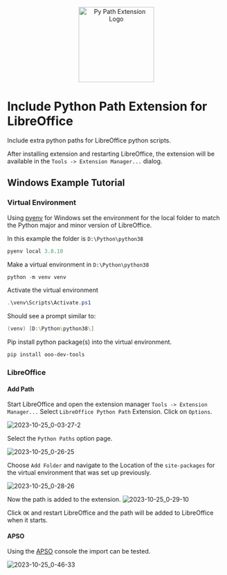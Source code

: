 <p align="center">
<img src="https://github.com/Amourspirit/libreoffice-python-path-ext/assets/4193389/a4470448-0a15-4b6b-8e75-c7ec140fb634" alt="Py Path Extension Logo" width="174" height="174">
</p>

# Include Python Path Extension for LibreOffice

Include extra python paths for LibreOffice python scripts.

After installing extension and restarting LibreOffice, the extension will be available in the `Tools -> Extension Manager...` dialog.

## Windows Example Tutorial

### Virtual Environment

Using [pyenv](https://github.com/pyenv-win/pyenv-win) for Windows set the environment for the local folder to match the Python major and minor version of LibreOffice.

In this example the folder is `D:\Python\python38`

```powershell
pyenv local 3.8.10
```

Make a virtual environment in `D:\Python\python38`

```powershell
python -m venv venv
```

Activate the virtual environment

```powershell
.\venv\Scripts\Activate.ps1
```

Should see a prompt similar to:
```powershell
(venv) [D:\Python\python38\]
```

Pip install python package(s) into the virtual environment.

```powershell
pip install ooo-dev-tools
```

### LibreOffice

#### Add Path

Start LibreOffice and open the extension manager `Tools -> Extension Manager...` Select `LibreOffice Python Path` Extension.
Click on `Options`.

![2023-10-25_0-03-27-2](https://github.com/Amourspirit/libreoffice-python-path-ext/assets/4193389/25afb530-2304-413d-aa44-121e4c249b92)

Select the `Python Paths` option page.

![2023-10-25_0-26-25](https://github.com/Amourspirit/libreoffice-python-path-ext/assets/4193389/a370746f-9e9a-41f8-aefa-3f1a987a3fb7)

Choose `Add Folder` and navigate to the Location of the `site-packages` for the virtual environment that was set up previously.

![2023-10-25_0-28-26](https://github.com/Amourspirit/libreoffice-python-path-ext/assets/4193389/918ceb02-765b-47a0-9908-fedea66caef7)


Now the path is added to the extension. 
![2023-10-25_0-29-10](https://github.com/Amourspirit/libreoffice-python-path-ext/assets/4193389/25abc42e-89d8-4fcc-8dfe-887ad7eb4c4b)

Click `OK` and restart LibreOffice and the path will be added to LibreOffice when it starts.

#### APSO

Using the [APSO](https://extensions.libreoffice.org/en/extensions/show/apso-alternative-script-organizer-for-python) console the import can be tested.

![2023-10-25_0-46-33](https://github.com/Amourspirit/libreoffice-python-path-ext/assets/4193389/a61282c0-7197-4b78-a8b4-b0b4810b1b3f)
